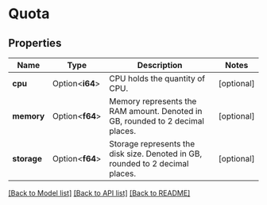 # Quota

## Properties

Name | Type | Description | Notes
------------ | ------------- | ------------- | -------------
**cpu** | Option<**i64**> | CPU holds the quantity of CPU. | [optional]
**memory** | Option<**f64**> | Memory represents the RAM amount. Denoted in GB, rounded to 2 decimal places. | [optional]
**storage** | Option<**f64**> | Storage represents the disk size. Denoted in GB, rounded to 2 decimal places. | [optional]

[[Back to Model list]](../README.md#documentation-for-models) [[Back to API list]](../README.md#documentation-for-api-endpoints) [[Back to README]](../README.md)


